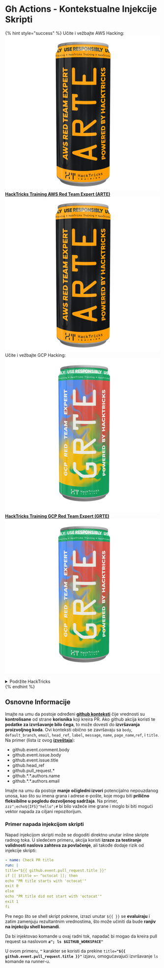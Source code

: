 # Gh Actions - Kontekstualne Injekcije Skripti

{% hint style="success" %}
Učite i vežbajte AWS Hacking:<img src="../../../.gitbook/assets/image (1).png" alt="" data-size="line">[**HackTricks Training AWS Red Team Expert (ARTE)**](https://training.hacktricks.xyz/courses/arte)<img src="../../../.gitbook/assets/image (1).png" alt="" data-size="line">\
Učite i vežbajte GCP Hacking: <img src="../../../.gitbook/assets/image (2).png" alt="" data-size="line">[**HackTricks Training GCP Red Team Expert (GRTE)**<img src="../../../.gitbook/assets/image (2).png" alt="" data-size="line">](https://training.hacktricks.xyz/courses/grte)

<details>

<summary>Podržite HackTricks</summary>

* Proverite [**planove pretplate**](https://github.com/sponsors/carlospolop)!
* **Pridružite se** 💬 [**Discord grupi**](https://discord.gg/hRep4RUj7f) ili [**telegram grupi**](https://t.me/peass) ili **pratite** nas na **Twitteru** 🐦 [**@hacktricks\_live**](https://twitter.com/hacktricks\_live)**.**
* **Podelite hakerske trikove slanjem PR-ova na** [**HackTricks**](https://github.com/carlospolop/hacktricks) i [**HackTricks Cloud**](https://github.com/carlospolop/hacktricks-cloud) github repozitorijume.

</details>
{% endhint %}

## Osnovne Informacije

Imajte na umu da postoje određeni [**github konteksti**](https://docs.github.com/en/actions/reference/context-and-expression-syntax-for-github-actions#github-context) čije vrednosti su **kontrolisane** od strane **korisnika** koji kreira PR. Ako github akcija koristi te **podatke za izvršavanje bilo čega**, to može dovesti do **izvršavanja proizvoljnog koda**. Ovi konteksti obično se završavaju sa `body`, `default_branch`, `email`, `head_ref`, `label`, `message`, `name`, `page_name`,`ref`, i `title`. Na primer (lista iz ovog [**izveštaja**](https://medium.com/tinder/exploiting-github-actions-on-open-source-projects-5d93936d189f)):

* github.event.comment.body
* github.event.issue.body
* github.event.issue.title
* github.head\_ref
* github.pull\_request.\*
* github.\*.\*.authors.name
* github.\*.\*.authors.email

Imajte na umu da postoje **manje očigledni izvori** potencijalno nepouzdanog unosa, kao što su imena grana i adrese e-pošte, koje mogu biti **prilično fleksibilne u pogledu dozvoljenog sadržaja**. Na primer, `zzz";echo${IFS}"hello";#` bi bilo važeće ime grane i moglo bi biti mogući vektor napada za ciljani repozitorijum.

### Primer napada injekcijom skripti <a href="#example-of-a-script-injection-attack" id="example-of-a-script-injection-attack"></a>

Napad injekcijom skripti može se dogoditi direktno unutar inline skripte radnog toka. U sledećem primeru, akcija koristi **izraze za testiranje validnosti naslova zahteva za povlačenje**, ali takođe dodaje rizik od injekcije skripti:
```yaml
- name: Check PR title
run: |
title="${{ github.event.pull_request.title }}"
if [[ $title =~ ^octocat ]]; then
echo "PR title starts with 'octocat'"
exit 0
else
echo "PR title did not start with 'octocat'"
exit 1
fi
```
Pre nego što se shell skript pokrene, izrazi unutar `${{ }}` se **evaluiraju** i zatim zamenjuju rezultantnim vrednostima, što može učiniti da bude **ranjiv na injekciju shell komandi**.

Da bi injektovao komande u ovaj radni tok, napadač bi mogao da kreira pull request sa naslovom **`a"; ls $GITHUB_WORKSPACE"`**

U ovom primeru, **`"`** karakter se koristi da prekine `title=`**`"${{ github.event.pull_request.title }}"`** izjavu, omogućavajući izvršavanje `ls` komande na runner-u.

